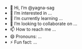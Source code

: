 - 👋 Hi, I’m @yagna-sag
- 👀 I’m interested in ...
- 🌱 I’m currently learning ...
- 💞️ I’m looking to collaborate on ...
- 📫 How to reach me ...
- 😄 Pronouns: ...
- ⚡ Fun fact: ...

<!---
yagna-sag/yagna-sag is a ✨ special ✨ repository because its `README.md` (this file) appears on your GitHub profile.
You can click the Preview link to take a look at your changes.
--->
